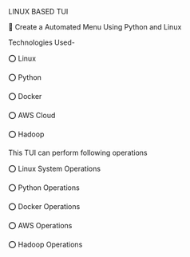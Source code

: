 LINUX BASED TUI

🔰 Create a Automated Menu Using Python and Linux

Technologies Used-

⭕ Linux

⭕ Python

⭕ Docker

⭕ AWS Cloud

⭕ Hadoop


This TUI can perform following operations

⭕ Linux System Operations

⭕ Python Operations

⭕ Docker Operations

⭕ AWS Operations

⭕ Hadoop Operations

